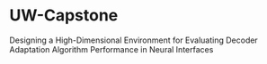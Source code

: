 # UW-Capstone
Designing a High-Dimensional Environment for Evaluating Decoder Adaptation Algorithm Performance in Neural Interfaces
